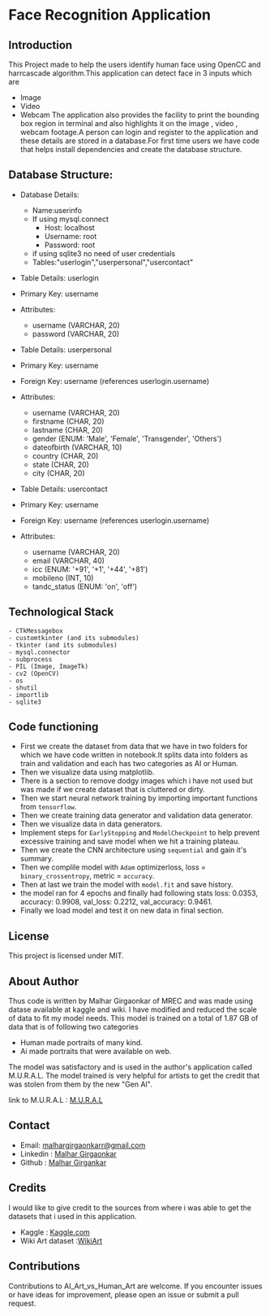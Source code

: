 # Face Recognition Application

## Introduction

This Project made to help the users identify human face using OpenCC and harrcascade algorithm.This application can detect face in 3 inputs which are
- Image
- Video
- Webcam
The application also provides the facility to print the bounding box region in terminal and also highlights it on the image , video , webcam footage.A person can login and register to the application and these details are stored in a database.For first time users we have code that helps install dependencies and create the database structure.

## Database Structure:
 
- Database Details:
	- Name:userinfo
	- If using mysql.connect
		- Host: localhost
		- Username: root
		- Password: root
	- if using sqlite3 no need of user credentials
	- Tables:"userlogin","userpersonal","usercontact"

- Table Details: userlogin

- Primary Key: username
- Attributes:
	- username (VARCHAR, 20)
	- password (VARCHAR, 20)

- Table Details: userpersonal

- Primary Key: username
- Foreign Key: username (references userlogin.username)
- Attributes:
	- username (VARCHAR, 20)
	- firstname (CHAR, 20)
	- lastname (CHAR, 20)
	- gender (ENUM: 'Male', 'Female', 'Transgender', 'Others')
	- dateofbirth (VARCHAR, 10)
	- country (CHAR, 20)
	- state (CHAR, 20)
	- city (CHAR, 20)

- Table Details: usercontact

- Primary Key: username
- Foreign Key: username (references userlogin.username)
- Attributes:
	- username (VARCHAR, 20)
	- email (VARCHAR, 40)
	- icc (ENUM: '+91', '+1', '+44', '+81')
	- mobileno (INT, 10)
	- tandc_status (ENUM: 'on', 'off')

                                                                 

## Technological Stack
	- CTkMessagebox
	- customtkinter (and its submodules)
	- tkinter (and its submodules)
	- mysql.connector
	- subprocess
	- PIL (Image, ImageTk)
	- cv2 (OpenCV)
	- os
	- shutil
	- importlib
	- sqlite3

## Code functioning
- First we create the dataset from data that we have in two folders for which we have code written in notebook.It splits data into folders as train and validation and each has two categories as AI or Human.
- Then we visualize data using matplotlib.
- There is a section to remove dodgy images which i have not used but was made if we create dataset that is cluttered or dirty.
- Then we start neural network training by importing important functions from `tensorflow`.
- Then we create training data generator and validation data generator.
- Then we visualize data in data generators.
- Implement steps for `EarlyStopping` and `ModelCheckpoint` to help prevent excessive training and save model when we hit a training plateau.
- Then we create the CNN architecture using `sequential` and gain it's summary.
- Then we complile model with `Adam` optimizerloss, loss = `binary_crossentropy`, metric = `accuracy`.
- Then at last we train the model with `model.fit` and save  history.
- the model ran for 4 epochs and finally had following stats loss: 0.0353, accuracy: 0.9908, val_loss: 0.2212, val_accuracy: 0.9461.
- Finally we load model and test it on new data in final section.

## License
This project is licensed under MIT.

## About Author
Thus code is written by Malhar Girgaonkar of MREC and was made using datase available at kaggle and wiki. I have modified and reduced the scale of data to fit my model needs. This model is trained on a total of 1.87 GB of data that is of following two categories
- Human made portraits of many kind.
- Ai made portraits that were available on web.

The model was satisfactory and is used in the author's application called M.U.R.A.L. The model trained is very helpful for artists to get the credit that was stolen from them by the new "Gen AI".

link to M.U.R.A.L :  [M.U.R.A.L](https://github.com/Malhar-Girgaonkar/M.U.R.A.L/tree/master)

## Contact 
- Email: [malhargirgaonkarr@gmail.com](mailto:malhargirgaonkarr@gmail.com)
- Linkedin : [Malhar Girgaonkar](https://www.linkedin.com/in/malhar-girgaonkar-b9223a28a?utm_source=share&utm_campaign=share_via&utm_content=profile&utm_medium=android_app)
- Github : [Malhar Girgankar](https://github.com/Malhar-Girgaonkar)

## Credits
I would like to give credit to the sources from where i was able to get the datasets that i used in this application.
- Kaggle : [Kaggle.com](https://www.kaggle.com)
- Wiki Art dataset :[WikiArt](https://www.kaggle.com/datasets/sivarazadi/wikiart-art-movementsstyles)

## Contributions
Contributions to AI_Art_vs_Human_Art are welcome. If you encounter issues or have ideas for improvement, please open an issue or submit a pull request.
